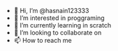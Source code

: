 - 👋 Hi, I’m @hasnain123333
- 👀 I’m interested in proggraming
- 🌱 I’m currently learning in scratch
- 💞️ I’m looking to collaborate on 
- 📫 How to reach me 

<!---
hasnain123333/hasnain123333 is a ✨ special ✨ repository because its `README.md` (this file) appears on your GitHub profile.
You can click the Preview link to take a look at your changes.
--->
